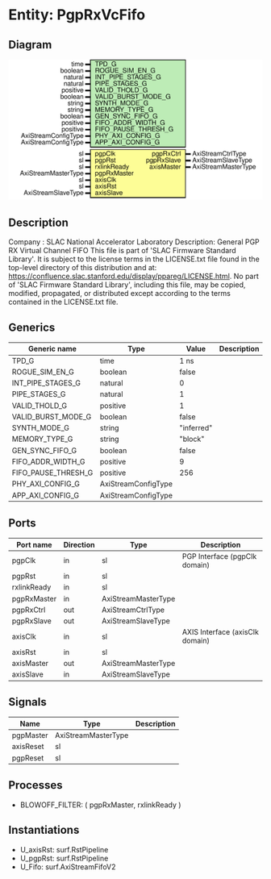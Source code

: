 # Entity: PgpRxVcFifo

## Diagram

![Diagram](PgpRxVcFifo.svg "Diagram")
## Description

Company    : SLAC National Accelerator Laboratory
Description: General PGP RX Virtual Channel FIFO
This file is part of 'SLAC Firmware Standard Library'.
It is subject to the license terms in the LICENSE.txt file found in the
top-level directory of this distribution and at:
   https://confluence.slac.stanford.edu/display/ppareg/LICENSE.html.
No part of 'SLAC Firmware Standard Library', including this file,
may be copied, modified, propagated, or distributed except according to
the terms contained in the LICENSE.txt file.
## Generics

| Generic name        | Type                | Value      | Description |
| ------------------- | ------------------- | ---------- | ----------- |
| TPD_G               | time                | 1 ns       |             |
| ROGUE_SIM_EN_G      | boolean             | false      |             |
| INT_PIPE_STAGES_G   | natural             | 0          |             |
| PIPE_STAGES_G       | natural             | 1          |             |
| VALID_THOLD_G       | positive            | 1          |             |
| VALID_BURST_MODE_G  | boolean             | false      |             |
| SYNTH_MODE_G        | string              | "inferred" |             |
| MEMORY_TYPE_G       | string              | "block"    |             |
| GEN_SYNC_FIFO_G     | boolean             | false      |             |
| FIFO_ADDR_WIDTH_G   | positive            | 9          |             |
| FIFO_PAUSE_THRESH_G | positive            | 256        |             |
| PHY_AXI_CONFIG_G    | AxiStreamConfigType |            |             |
| APP_AXI_CONFIG_G    | AxiStreamConfigType |            |             |
## Ports

| Port name   | Direction | Type                | Description                     |
| ----------- | --------- | ------------------- | ------------------------------- |
| pgpClk      | in        | sl                  | PGP Interface (pgpClk domain)   |
| pgpRst      | in        | sl                  |                                 |
| rxlinkReady | in        | sl                  |                                 |
| pgpRxMaster | in        | AxiStreamMasterType |                                 |
| pgpRxCtrl   | out       | AxiStreamCtrlType   |                                 |
| pgpRxSlave  | out       | AxiStreamSlaveType  |                                 |
| axisClk     | in        | sl                  | AXIS Interface (axisClk domain) |
| axisRst     | in        | sl                  |                                 |
| axisMaster  | out       | AxiStreamMasterType |                                 |
| axisSlave   | in        | AxiStreamSlaveType  |                                 |
## Signals

| Name      | Type                | Description |
| --------- | ------------------- | ----------- |
| pgpMaster | AxiStreamMasterType |             |
| axisReset | sl                  |             |
| pgpReset  | sl                  |             |
## Processes
- BLOWOFF_FILTER: ( pgpRxMaster, rxlinkReady )
## Instantiations

- U_axisRst: surf.RstPipeline
- U_pgpRst: surf.RstPipeline
- U_Fifo: surf.AxiStreamFifoV2
